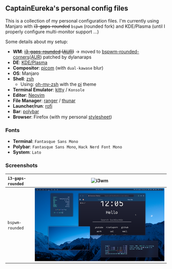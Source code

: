 ## CaptainEureka's personal config files

This is a collection of my personal configuration files.
I'm currently using Manjaro with ~~i3-gaps-rounded~~ `bspwm` (rounded fork) and KDE/Plasma (until I properly configure multi-monitor support ...)

Some details about my setup:

- **WM**: ~~[i3-gaps-rounded](https://github.com/resloved/i3/) ([AUR](https://aur.archlinux.org/packages/i3-gaps-rounded-git/))~~ -> moved to [bspwm-rounded-corners](https://github.com/dylanaraps/bspqwm)([AUR](https://aur.archlinux.org/packages/bspwm-rounded-corners/)) patched by dylanaraps
- **DE**: [KDE/Plasma](https://kde.org/plasma-desktop)
- **Compositor**: [picom](https://aur.archlinux.org/packages/picom-tryone-git) (with `dual-kawase` blur)
- **OS**: Manjaro
- **Shell**: [zsh](https://wiki.archlinux.org/index.php/Zsh)
  - Using: [oh-my-zsh](https://github.com/ohmyzsh/ohmyzsh) with the [pi](https://github.com/tobyjamesthomas/pi) theme
- **Terminal Emulator**: [kitty](https://github.com/kovidgoyal/kitty/) / `Konsole`
- **Editor**: [Neovim](https://github.com/neovim/neovim/)
- **File Manager**: [ranger](https://github.com/ranger/ranger) / [thunar](https://git.xfce.org/xfce/thunar/)
- **Launcher/run**: [rofi](https://github.com/davatorium/rofi)
- **Bar**: [polybar](https://github.com/polybar/polybar)
- **Browser**: Firefox (with my personal [stylesheet](https://github.com/CaptainEureka/firefox-vibrancy))

### Fonts

- **Terminal**: `Fantasque Sans Mono`
- **Polybar**: `Fantasque Sans Mono`, `Hack Nerd Font Mono`
- **System**: `Lato`

###  Screenshots

| `i3-gaps-rounded` | ![i3wm](Screenshots/2604-i3.png)                  |
| :---------------- | ------------------------------------------------- |
| `bspwm-rounded`   | ![bspwm](Screenshots/pic-full-200405-1205-35.png) |
